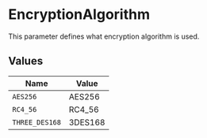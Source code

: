 # EncryptionAlgorithm

This parameter defines what encryption algorithm is used.


## Values

| Name           | Value          |
| -------------- | -------------- |
| `AES256`       | AES256         |
| `RC4_56`       | RC4_56         |
| `THREE_DES168` | 3DES168        |
